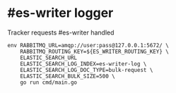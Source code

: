 #es-writer logger
===

Tracker requests #es-writer handled

    env RABBITMQ_URL=amqp://user:pass@127.0.0.1:5672/ \
        RABBITMQ_ROUTING_KEY=${ES_WRITER_ROUTING_KEY} \
        ELASTIC_SEARCH_URL
        ELASTIC_SEARCH_LOG_INDEX=es-writer-log \
        ELASTIC_SEARCH_LOG_DOC_TYPE=bulk-request \
        ELASTIC_SEARCH_BULK_SIZE=500 \
        go run cmd/main.go
